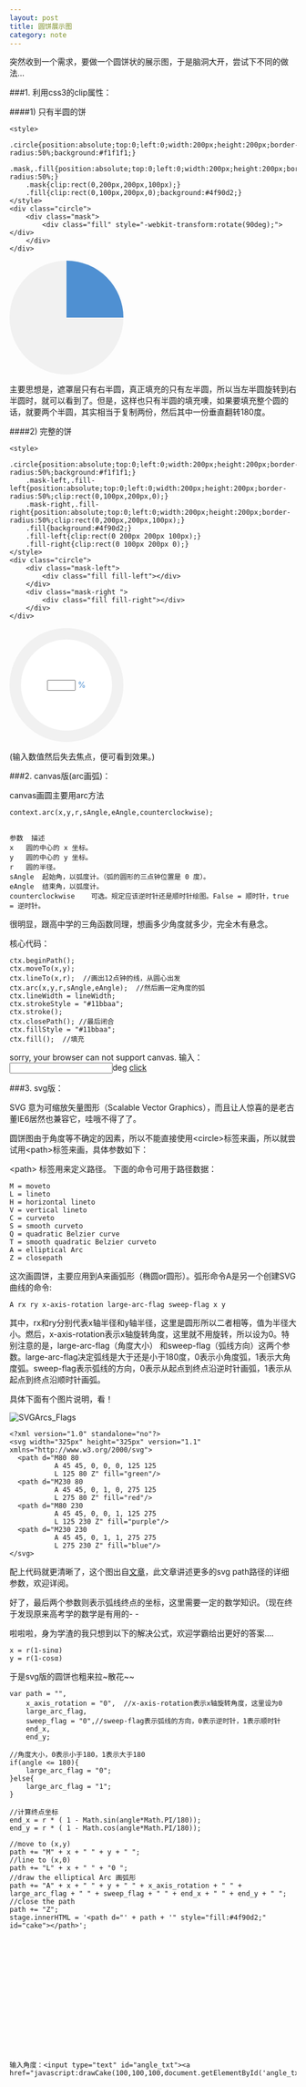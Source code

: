 ```yaml
---
layout: post
title: 圆饼展示图
category: note
---
```

突然收到一个需求，要做一个圆饼状的展示图，于是脑洞大开，尝试下不同的做法...





###1. 利用css3的clip属性：


####1) 只有半圆的饼

    <style>
	    .circle{position:absolute;top:0;left:0;width:200px;height:200px;border-radius:50%;background:#f1f1f1;}
	    .mask,.fill{position:absolute;top:0;left:0;width:200px;height:200px;border-radius:50%;}
	    .mask{clip:rect(0,200px,200px,100px);}
	    .fill{clip:rect(0,100px,200px,0);background:#4f90d2;}
	</style>
    <div class="circle">
		<div class="mask">
			<div class="fill" style="-webkit-transform:rotate(90deg);"></div>
		</div>
	</div>


<style type="text/css">
	*{margin:0;padding:0;}
	.circle-wrap{position:relative;top:0;left:0;width:200px;height:200px;margin-bottom:15px;}
	.circle-1{position:absolute;top:0;left:0;width:200px;height:200px;border-radius:50%;background:#f1f1f1;}
	.mask-1,.fill-1{position:absolute;top:0;left:0;width:200px;height:200px;border-radius:50%;}
	.mask-1{clip:rect(0,200px,200px,100px);}
	.fill-1{clip:rect(0,100px,200px,0);background:#4f90d2;-webkit-transform:rotate(90deg);-ms-transform:rotate(90deg);-o-transform:rotate(90deg);transform:rotate(90deg);}
</style>
<div class="circle-wrap">
	<div class="circle-1">
		<div class="mask-1">
			<div class="fill-1">
			</div>
		</div>
	</div>
</div>


主要思想是，遮罩层只有右半圆，真正填充的只有左半圆，所以当左半圆旋转到右半圆时，就可以看到了。但是，这样也只有半圆的填充噢，如果要填充整个圆的话，就要两个半圆，其实相当于复制两份，然后其中一份垂直翻转180度。


####2) 完整的饼

    <style>
	    .circle{position:absolute;top:0;left:0;width:200px;height:200px;border-radius:50%;background:#f1f1f1;}
	    .mask-left,.fill-left{position:absolute;top:0;left:0;width:200px;height:200px;border-radius:50%;clip:rect(0,100px,200px,0);}
	    .mask-right,.fill-right{position:absolute;top:0;left:0;width:200px;height:200px;border-radius:50%;clip:rect(0,200px,200px,100px);}
	    .fill{background:#4f90d2;}
	    .fill-left{clip:rect(0 200px 200px 100px);}
	    .fill-right{clip:rect(0 100px 200px 0);}
	</style>
	<div class="circle">
		<div class="mask-left">
			<div class="fill fill-left"></div>
		</div>
		<div class="mask-right ">
			<div class="fill fill-right"></div>
		</div>
	</div>

<style type="text/css">
	.circle-2{position:absolute;top:0;left:0;width:200px;height:200px;border-radius:50%;background:#f1f1f1;}
	.mask-2-left,.fill-2-left{position:absolute;top:0;left:0;width:200px;height:200px;border-radius:50%;clip:rect(0,100px,200px,0);}
	.mask-2-right,.fill-2-right{position:absolute;top:0;left:0;width:200px;height:200px;border-radius:50%;clip:rect(0,200px,200px,100px);}
	.fill-2{background:#4f90d2;}
	.fill-2-left{clip:rect(0 200px 200px 100px);}
	.fill-2-right{clip:rect(0 100px 200px 0);}
	.decorate{width:160px;height:160px;position:absolute;top:20px;left:20px;background:#fff;border-radius:50%;text-align:center;vertical-align:middle;line-height:160px;}
	.decorate-inner{color:#4f90d2;line-height:160px;}
	.decorate-inner input{width:50px;display:inline;}
</style>
<div class="circle-wrap">
	<div class="circle-2">
		<div class="mask-2-left">
			<div class="fill-2 fill-2-left"></div>
		</div>
		<div class="mask-2-right ">
			<div class="fill-2 fill-2-right"></div>
		</div>
		<div class="decorate">
			<div class="decorate-inner"><input id="rotate_txt" width="80" onblur="circleRotate(document.getElementById('rotate_txt').value)" title="失去焦点即可看到效果"> %</div>
		</div>
	</div>
</div>
<script type="text/javascript">
	function circleRotate (deg) {
		var left_fill = document.querySelector(".fill-2-left"),
			right_fill = document.querySelector(".fill-2-right");
		deg = deg * 360 * 0.01;
		if(deg <= 180){
			left_fill.style.cssText = "transform:rotate(0deg);transition:all .6s linear;";
			right_fill.style.cssText = "transform:rotate(" + deg + "deg);transition:all .6s linear .6s;";
		}else{
			right_fill.style.cssText = "transform:rotate(180deg);transition:all .6s linear;";
			deg -= 180;
			left_fill.style.cssText = "transform:rotate(" + deg + "deg);transition:all .6s linear .6s;";
		}
	}
</script>

(输入数值然后失去焦点，便可看到效果。)


###2. canvas版(arc画弧)：

canvas画圆主要用arc方法

    context.arc(x,y,r,sAngle,eAngle,counterclockwise);


    参数	描述
    x	圆的中心的 x 坐标。
    y	圆的中心的 y 坐标。
    r	圆的半径。
    sAngle	起始角，以弧度计。（弧的圆形的三点钟位置是 0 度）。
    eAngle	结束角，以弧度计。
    counterclockwise	可选。规定应该逆时针还是顺时针绘图。False = 顺时针，true = 逆时针。


很明显，跟高中学的三角函数同理，想画多少角度就多少，完全木有悬念。

核心代码：
    
    ctx.beginPath();
    ctx.moveTo(x,y); 
    ctx.lineTo(x,r);  //画出12点钟的线，从圆心出发
    ctx.arc(x,y,r,sAngle,eAngle);  //然后画一定角度的弧
    ctx.lineWidth = lineWidth;
    ctx.strokeStyle = "#11bbaa";
    ctx.stroke();
    ctx.closePath(); //最后闭合
    ctx.fillStyle = "#11bbaa";
    ctx.fill();  //填充


<style type="text/css">
	#myCanvas{width:200px;height:200px;}
	.mb-15{margin-bottom:15px;}
</style>
<div class="mb-15">
	<canvas id="myCanvas" width="200" height="200">
		sorry, your browser can not support canvas.
	</canvas>
	输入：<input id="angel" >deg <a href="javascript:drawArc(100,100,90,-0.5*Math.PI,(document.getElementById('angel').value/180-0.5)*Math.PI, 1);">click</a>
</div>
<script>
	var canvas = document.getElementById('myCanvas'), ctx;
	if(canvas){
		ctx = canvas.getContext("2d");
	}
	function drawArc (x,y,r,sAngle,eAngle,lineWidth) {
		ctx.beginPath();
		ctx.moveTo(x,y); 
		ctx.lineTo(x,r); 
		ctx.arc(x,y,r,sAngle,eAngle);
		ctx.lineWidth = lineWidth;
		ctx.strokeStyle = "#11bbaa";
		ctx.stroke();
		ctx.closePath();
		ctx.fillStyle = "#11bbaa";
		ctx.fill();
	}
	drawArc(100,100,90,-0.5*Math.PI,(90/180-0.5)*Math.PI, 1);
</script>



###3. svg版：

SVG 意为可缩放矢量图形（Scalable Vector Graphics），而且让人惊喜的是老古董IE6居然也兼容它，哇哦不得了了。

圆饼图由于角度等不确定的因素，所以不能直接使用&lt;circle&gt;标签来画，所以就尝试用&lt;path&gt;标签来画，具体参数如下：

&lt;path&gt; 标签用来定义路径。
下面的命令可用于路径数据：

    M = moveto
    L = lineto
    H = horizontal lineto
    V = vertical lineto
    C = curveto
    S = smooth curveto
    Q = quadratic Belzier curve
    T = smooth quadratic Belzier curveto
    A = elliptical Arc
    Z = closepath



这次画圆饼，主要应用到A来画弧形（椭圆or圆形）。弧形命令A是另一个创建SVG曲线的命令:

    A rx ry x-axis-rotation large-arc-flag sweep-flag x y

其中，rx和ry分别代表x轴半径和y轴半径，这里是圆形所以二者相等，值为半径大小。燃后，x-axis-rotation表示x轴旋转角度，这里就不用旋转，所以设为0。特别注意的是，large-arc-flag（角度大小） 和sweep-flag（弧线方向）这两个参数。large-arc-flag决定弧线是大于还是小于180度，0表示小角度弧，1表示大角度弧。sweep-flag表示弧线的方向，0表示从起点到终点沿逆时针画弧，1表示从起点到终点沿顺时针画弧。

具体下面有个图片说明，看！

<img src="/img/demo/SVGArcs_Flags.png" alt="SVGArcs_Flags">

    <?xml version="1.0" standalone="no"?>
    <svg width="325px" height="325px" version="1.1" xmlns="http://www.w3.org/2000/svg">
      <path d="M80 80
               A 45 45, 0, 0, 0, 125 125
               L 125 80 Z" fill="green"/>
      <path d="M230 80
               A 45 45, 0, 1, 0, 275 125
               L 275 80 Z" fill="red"/>
      <path d="M80 230
               A 45 45, 0, 0, 1, 125 275
               L 125 230 Z" fill="purple"/>
      <path d="M230 230
               A 45 45, 0, 1, 1, 275 275
               L 275 230 Z" fill="blue"/>
    </svg>

配上代码就更清晰了，这个图出自<a href="https://developer.mozilla.org/zh-CN/docs/Web/SVG/Tutorial/Paths" target="_blank">文章</a>，此文章讲述更多的svg path路径的详细参数，欢迎详阅。


好了，最后两个参数则表示弧线终点的坐标，这里需要一定的数学知识。（现在终于发现原来高考学的数学是有用的- -

啦啦啦，身为学渣的我只想到以下的解决公式，欢迎学霸给出更好的答案....

    x = r(1-sinα)
    y = r(1-cosα)

于是svg版的圆饼也粗来拉~散花~~

	var path = "", 
		x_axis_rotation = "0",  //x-axis-rotation表示x轴旋转角度，这里设为0
		large_arc_flag, 
		sweep_flag = "0",//sweep-flag表示弧线的方向，0表示逆时针，1表示顺时针
		end_x,
		end_y;

	//角度大小，0表示小于180，1表示大于180
	if(angle <= 180){
		large_arc_flag = "0";
	}else{
		large_arc_flag = "1";
	}

	//计算终点坐标
	end_x = r * ( 1 - Math.sin(angle*Math.PI/180));
	end_y = r * ( 1 - Math.cos(angle*Math.PI/180));

	//move to (x,y)
	path += "M" + x + " " + y + " "; 
	//line to (x,0)
	path += "L" + x + " " + "0 "; 
	//draw the elliptical Arc 画弧形
	path += "A" + x + " " + y + " " + x_axis_rotation + " " + large_arc_flag + " " + sweep_flag + " " + end_x + " " + end_y + " ";
	//close the path
	path += "Z"; 
	stage.innerHTML = '<path d="' + path + '" style="fill:#4f90d2;" id="cake"></path>';


<div class="mb-15">
	<svg width="200" height="200" version="1.1"
	xmlns="http://www.w3.org/2000/svg" id="stage"></svg>

	输入角度：<input type="text" id="angle_txt"><a href="javascript:drawCake(100,100,100,document.getElementById('angle_txt').value);">Click</a>
</div>
<script type="text/javascript">
	var stage = document.getElementById("stage");

	function drawCake (r, x, y, angle) {

		var path = "", 
			x_axis_rotation = "0",  //x-axis-rotation表示x轴旋转角度，这里设为0
			large_arc_flag, 
			sweep_flag = "0",//sweep-flag表示弧线的方向，0表示逆时针，1表示顺时针
			end_x,
			end_y;

	    //整圆
	    if(angle % 360 == 0){
	    	stage.innerHTML = '<circle cx="' + x + '" cy="' + y + '" r="' + r + '" ' + '" fill="#4f90d2"></circle>';
	    	return;
	    }else{
	    	angle = angle % 360; 
	    }

		//角度大小，0表示小于180，1表示大于180
		if(angle <= 180){
			large_arc_flag = "0";
		}else{
			large_arc_flag = "1";
		}

		//计算终点坐标
		end_x = r * ( 1 - Math.sin(angle*Math.PI/180));
		end_y = r * ( 1 - Math.cos(angle*Math.PI/180));

		//move to (x,y)
		path += "M" + x + " " + y + " "; 
		//line to (x,0)
		path += "L" + x + " " + "0 "; 
		//draw the elliptical Arc 画弧形
		path += "A" + x + " " + y + " " + x_axis_rotation + " " + large_arc_flag + " " + sweep_flag + " " + end_x + " " + end_y + " ";
		//close the path
		path += "Z"; 
		stage.innerHTML = '<path d="' + path + '" style="fill:#4f90d2;" id="cake"></path>';
	}


###总结

....

</script>




